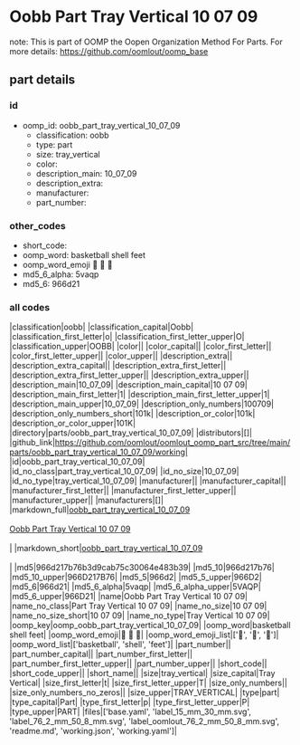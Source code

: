 # Oobb Part Tray Vertical 10 07 09  

note: This is part of OOMP the Oopen Organization Method For Parts. For more details: https://github.com/oomlout/oomp_base

##  part details





### id
* oomp_id: oobb_part_tray_vertical_10_07_09
  * classification: oobb
  * type: part
  * size: tray_vertical
  * color: 
  * description_main: 10_07_09
  * description_extra: 
  * manufacturer: 
  * part_number: 

### other_codes
* short_code: 
* oomp_word: basketball shell feet
* oomp_word_emoji :basketball: :shell: :feet:
* md5_6_alpha: 5vaqp
* md5_6: 966d21

### all codes 
|classification|oobb|
|classification_capital|Oobb|
|classification_first_letter|o|
|classification_first_letter_upper|O|
|classification_upper|OOBB|
|color||
|color_capital||
|color_first_letter||
|color_first_letter_upper||
|color_upper||
|description_extra||
|description_extra_capital||
|description_extra_first_letter||
|description_extra_first_letter_upper||
|description_extra_upper||
|description_main|10_07_09|
|description_main_capital|10 07 09|
|description_main_first_letter|1|
|description_main_first_letter_upper|1|
|description_main_upper|10_07_09|
|description_only_numbers|100709|
|description_only_numbers_short|101k|
|description_or_color|101k|
|description_or_color_upper|101K|
|directory|parts/oobb_part_tray_vertical_10_07_09|
|distributors|[]|
|github_link|https://github.com/oomlout/oomlout_oomp_part_src/tree/main/parts/oobb_part_tray_vertical_10_07_09/working|
|id|oobb_part_tray_vertical_10_07_09|
|id_no_class|part_tray_vertical_10_07_09|
|id_no_size|10_07_09|
|id_no_type|tray_vertical_10_07_09|
|manufacturer||
|manufacturer_capital||
|manufacturer_first_letter||
|manufacturer_first_letter_upper||
|manufacturer_upper||
|manufacturers|[]|
|markdown_full|[oobb_part_tray_vertical_10_07_09](https://github.com/oomlout/oomlout_oomp_part_src/tree/main/parts/oobb_part_tray_vertical_10_07_09/working)<br>[](https://github.com/oomlout/oomlout_oomp_part_src/tree/main/parts/oobb_part_tray_vertical_10_07_09/working)<br>[Oobb Part Tray Vertical 10 07 09](https://github.com/oomlout/oomlout_oomp_part_src/tree/main/parts/oobb_part_tray_vertical_10_07_09/working)<br><br>|
|markdown_short|[oobb_part_tray_vertical_10_07_09](https://github.com/oomlout/oomlout_oomp_part_src/tree/main/parts/oobb_part_tray_vertical_10_07_09/working)<br><br>|
|md5|966d217b76b3d9cab75c30064e483b39|
|md5_10|966d217b76|
|md5_10_upper|966D217B76|
|md5_5|966d2|
|md5_5_upper|966D2|
|md5_6|966d21|
|md5_6_alpha|5vaqp|
|md5_6_alpha_upper|5VAQP|
|md5_6_upper|966D21|
|name|Oobb Part Tray Vertical 10 07 09|
|name_no_class|Part Tray Vertical 10 07 09|
|name_no_size|10 07 09|
|name_no_size_short|10 07 09|
|name_no_type|Tray Vertical 10 07 09|
|oomp_key|oomp_oobb_part_tray_vertical_10_07_09|
|oomp_word|basketball shell feet|
|oomp_word_emoji|:basketball: :shell: :feet:|
|oomp_word_emoji_list|[':basketball:', ':shell:', ':feet:']|
|oomp_word_list|['basketball', 'shell', 'feet']|
|part_number||
|part_number_capital||
|part_number_first_letter||
|part_number_first_letter_upper||
|part_number_upper||
|short_code||
|short_code_upper||
|short_name||
|size|tray_vertical|
|size_capital|Tray Vertical|
|size_first_letter|t|
|size_first_letter_upper|T|
|size_only_numbers||
|size_only_numbers_no_zeros||
|size_upper|TRAY_VERTICAL|
|type|part|
|type_capital|Part|
|type_first_letter|p|
|type_first_letter_upper|P|
|type_upper|PART|
|files|['base.yaml', 'label_15_mm_30_mm.svg', 'label_76_2_mm_50_8_mm.svg', 'label_oomlout_76_2_mm_50_8_mm.svg', 'readme.md', 'working.json', 'working.yaml']|
